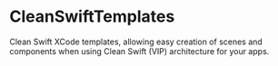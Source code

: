 # CleanSwiftTemplates
Clean Swift XCode templates, allowing easy creation of scenes and components when using Clean Swift (VIP) architecture for your apps.
